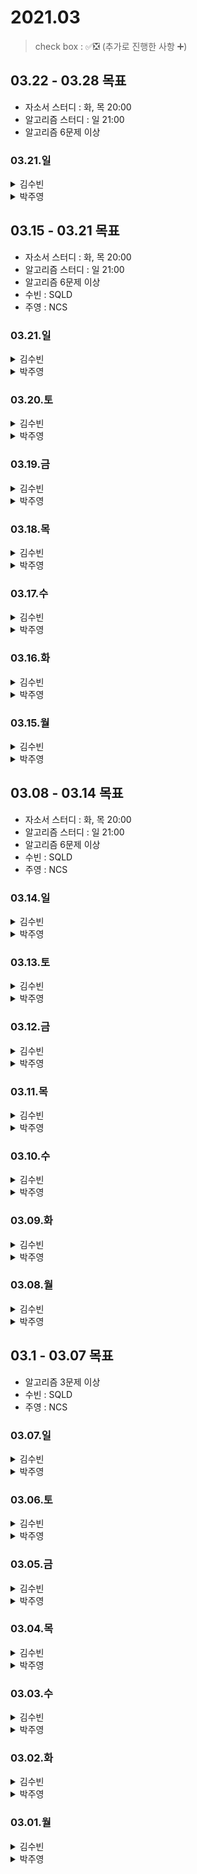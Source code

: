# 2021.03

> check box : ✅❎ (추가로 진행한 사항 ➕)

## 03.22 - 03.28 목표
- 자소서 스터디 : 화, 목 20:00
- 알고리즘 스터디 : 일 21:00
- 알고리즘 6문제 이상

### 03.21.일

<details>
<summary>김수빈</summary>

|Check|To Do|
|:---:|---|
||자소서|
||알고리즘 1문제|
||CS 공부하기| => 어떻게 할지는 아직 안정함..ㅎㅅㅎ

</details>

<details>
<summary>박주영</summary>
  
|Check|To Do|
|:---:|---|
|||

</details>

## 03.15 - 03.21 목표
- 자소서 스터디 : 화, 목 20:00
- 알고리즘 스터디 : 일 21:00
- 알고리즘 6문제 이상
- 수빈 : SQLD
- 주영 : NCS

### 03.21.일

<details>
<summary>김수빈</summary>

|Check|To Do|
|:---:|---|
|✅|자소서|

</details>

<details>
<summary>박주영</summary>
  
|Check|To Do|
|:---:|---|
|||

</details>

### 03.20.토

<details>
<summary>김수빈</summary>

|Check|To Do|
|:---:|---|
|✅|SQLD 시험 10:00 - 11:30|
|✅|라인 코테 13:00 - 15:20|

</details>

<details>
<summary>박주영</summary>
  
|Check|To Do|
|:---:|---|
|✅|ncs 시험|
|✅|알고리즘|
|✅|자소서 작성 완료|


</details>

### 03.19.금

<details>
<summary>김수빈</summary>

|Check|To Do|
|:---:|---|
|✅|알고리즘 2문제|
|✅|SQLD 기출 풀기|
|✅|자소서 수정|

</details>

<details>
<summary>박주영</summary>
  
|Check|To Do|
|:---:|---|
|||


</details>

### 03.18.목

<details>
<summary>김수빈</summary>

|Check|To Do|
|:---:|---|
|✅|자소서|
|✅|SQLD 기출 풀기|
|❎|알고리즘 1문제|

</details>

<details>
<summary>박주영</summary>
  
|Check|To Do|
|:---:|---|
|✅|자소서 작성|
|✅|농협 정리|
|✅|알고리즘 1문제|
|✅|ncs 1회 풀기 및 오답노트|


</details>

### 03.17.수

<details>
<summary>김수빈</summary>

|Check|To Do|
|:---:|---|
|✅|알고리즘 2문제 (스터디용)|
|✅|자소서|

</details>

<details>
<summary>박주영</summary>
  
|Check|To Do|
|:---:|---|
|✅|ncs 직무상식능력 공부 및 풀기|
|❎|농협 내용 정리|
|❎|ncs 1회 풀기|
|❎|알고리즘 1문제|
|✅|삼성 자소서 작성|


</details>

### 03.16.화

<details>
<summary>김수빈</summary>

|Check|To Do|
|:---:|---|
|✅|SQLD 과목2 3장 2, 3절|
|✅|알고리즘 2문제 + a (solved.ac class 1 17문제)|
|✅|자소서|

</details>

<details>
<summary>박주영</summary>
  
|Check|To Do|
|:---:|---|
|✅|ncs 풀기|
|✅|자소서- 삼성 1번, 4번 문항만 ㅎ|
|✅|알고리즘 1문제|


</details>

### 03.15.월

<details>
<summary>김수빈</summary>

|Check|To Do|
|:---:|---|
|✅|SQLD 과목2 2장 정리 및 3장 1절|
|❎|알고리즘 1문제|

</details>

<details>
<summary>박주영</summary>
  
|Check|To Do|
|:---:|---|
|✅|알고리즘 1문제|
|✅|NCS 풀기|
|✅|정보처리기사 2019년도 3회 오답노트|
|✅|정보처리기사 2018년도 1회 풀기 & 오답노트|


</details>

## 03.08 - 03.14 목표
- 자소서 스터디 : 화, 목 20:00
- 알고리즘 스터디 : 일 21:00
- 알고리즘 6문제 이상
- 수빈 : SQLD
- 주영 : NCS

### 03.14.일

<details>
<summary>김수빈</summary>

|Check|To Do|
|:---:|---|
|✅|자소서|
|❎|SQLD 과목2 2장 정리 및 3장|

</details>

<details>
<summary>박주영</summary>
  
|Check|To Do|
|:---:|---|
|✅|알고리즘 study|
|✅|정보처리기사 2019년도 3회 풀기 & 오답노트|
|❎|NCS 풀기 - |


</details>

### 03.13.토

<details>
<summary>김수빈</summary>

|Check|To Do|
|:---:|---|
|❎|LINE 자소서|
|❎|알고리즘 1문제|
|✅|SQLD 과목2 2장 5, 6, 7, 8절|

</details>

<details>
<summary>박주영</summary>
  
|Check|To Do|
|:---:|---|
|✅|알고리즘 1문제|
|✅|정보처리기사 2019년도 2회 풀기 & 오답노트|
|❎|NCS 풀기 - |


</details>

### 03.12.금

<details>
<summary>김수빈</summary>

|Check|To Do|
|:---:|---|
|✅|N-Tech 코테 10:00|
|❎|LINE 자소서|
|✅|알고리즘 2문제|
|❎|SQLD 과목2 2장 5, 6, 7, 8절|

</details>

<details>
<summary>박주영</summary>
  
|Check|To Do|
|:---:|---|
|✅|알고리즘 1문제|
|✅|OPic - 시험|


</details>

### 03.11.목

<details>
<summary>김수빈</summary>

|Check|To Do|
|:---:|---|
|✅|LINE 자소서|
|✅|알고리즘 1문제|
|❎|SQLD 과목2 2장 5, 6, 7, 8절|

</details>

<details>
<summary>박주영</summary>
  
|Check|To Do|
|:---:|---|
|✅|알고리즘 1문제|
|✅|OPic - questions & 외우기 시작|
|✅|정보처리기사 - data communication|

</details>

### 03.10.수

<details>
<summary>김수빈</summary>

|Check|To Do|
|:---:|---|
|✅|LINE 자소서|
|❎|알고리즘 1문제|
|✅|SQLD 과목2 2장 1, 2, 3절|

</details>

<details>
<summary>박주영</summary>
  
|Check|To Do|
|:---:|---|
|✅|알고리즘 1문제|
|✅|OPic-health, party, public transportation|
|✅|정보처리기사 - sw|

</details>

### 03.09.화

<details>
<summary>김수빈</summary>

|Check|To Do|
|:---:|---|
|✅|알고리즘 1문제|
|✅|SQLD 과목2 1장 7, 8, 9절|

</details>

<details>
<summary>박주영</summary>
  
|Check|To Do|
|:---:|---|
|✅|자소서 |
|✅|알고리즘 1문제|
|✅|정보처리기사 운영체제 끝내고 문제 하나 |

</details>

### 03.08.월

<details>
<summary>김수빈</summary>

|Check|To Do|
|:---:|---|
|✅|알고리즘 1문제|
|✅|SQLD 과목2 1장 5, 6절|
|❎|SQLD 과목2 1장 7, 8, 9절|
|❎|Spring 스웨거 문서 정리|
|❎|JWT Github Open Source 분석| - 다른 Repo

</details>

<details>
<summary>박주영</summary>
  
|Check|To Do|
|:---:|---|
|✅|오픽 - 기술 쪽 + 카페 쪽|
|✅|알고리즘 1문제|
|✅|정보처리기사 운영체제|

</details>

## 03.1 - 03.07 목표
- 알고리즘 3문제 이상
- 수빈 : SQLD
- 주영 : NCS

### 03.07.일

<details>
<summary>김수빈</summary>

|Check|To Do|
|:---:|---|
|✅|22:30 알고리즘 스터디|
|✅|자소서 작성|
|❎|SQLD 과목2 1장 5, 6절| - 5절 보다가 말았음
|❎|JWT Github Open Source 분석| - 다른 Repo

</details>

<details>
<summary>박주영</summary>
  
|Check|To Do|
|:---:|---|
|✅|Ncs - 전자 계산기 끝내기 => 정리|
|✅|알고리즘 스터디|
||자소서 대충 적기|

</details>

### 03.06.토

<details>
<summary>김수빈</summary>

|Check|To Do|
|:---:|---|
|✅|SQLD 과목2 1장 2, 3, 4절|
|✅|알고리즘 1문제|
|✅|자소서 작성| N-Tech 진짜 쓰자


</details>

<details>
<summary>박주영</summary>
  
|Check|To Do|
|:---:|---|
|✅|Ncs - 전자 계산기 중반|
|✅|알고리즘 1문제|

</details>

### 03.05.금

<details>
<summary>김수빈</summary>

|Check|To Do|
|:---:|---|
|✅|SQLD 과목1 2장 4, 5, 6절|
|✅|SQLD 과목2 1장 1절|
|✅|알고리즘 1문제|
|❎|JWT Github Open Source 분석| - 다른 Repo
|❎|자소서 작성|


</details>

<details>
<summary>박주영</summary>
  
|Check|To Do|
|:---:|---|
|✅|오픽 공부 - 국내 여행 & ㅈㅣㅎㅕㅇ & 돌발|
|✅|NCS 공부 시작 - 정보처리기사(데이터베이스 공부 마무리 + 전자 계산기 초반)|
|❎|알고리즘 1문제|

</details>

### 03.04.목

<details>
<summary>김수빈</summary>

|Check|To Do|
|:---:|---|
|❎|SQLD 과목1 2장 4, 5, 6|
|✅|알고리즘 1문제|
|❎|JWT Github Open Source 분석| - 다른 Repo
|❎|자소서 작성|


</details>

<details>
<summary>박주영</summary>
  
|Check|To Do|
|:---:|---|
|✅|오픽 공부 - 음악, 콘서트, 공원 & 해변 & 국내여행|
|✅|NCS 공부 시작 - 정보처리기사(데이터베이스 공부 및 모의고사 2회 풀기)|
|✅|알고리즘 1문제|

</details>

### 03.03.수

<details>
<summary>김수빈</summary>

|Check|To Do|
|:---:|---|
|✅|SQLD 과목1 2장 1, 2, 3절|
|✅|알고리즘 1문제 + 1|
|❎|JWT Github Open Source 분석| - 다른 Repo
|❎|자소서 작성|


</details>

<details>
<summary>박주영</summary>
  
|Check|To Do|
|:---:|---|
|✅|오픽 공부|
|✅|NCS 공부 시작 - 의사소통|
|✅|알고리즘 1문제|

</details>

### 03.02.화

<details>
<summary>김수빈</summary>

|Check|To Do|
|:---:|---|
|✅|Uploader API 내용 정리 (코드 최신화 필요)|
|✅|JWT Github Open Source 분석 - security| => logout 관련 사항이 없음
|✅|SQLD 과목1 1장 3, 4, 5절|
|✅|자소서 2문항|
|✅|알고리즘 1문제|
|➕|Rest Template 내용 정리|

</details>

<details>
<summary>박주영</summary>
  
|Check|To Do|
|:---:|---|
|✅|자소서 작성|
|✅|오픽 공부|
|❎|NCS 공부 시작|

</details>

### 03.01.월

<details>
<summary>김수빈</summary>

|Check|To Do|
|:---:|---|
|✅|알고리즘 스터디 21:00|
|✅|스프링 공부한 내용 정리 (Github Repo 정리)|
|✅|JWT Github Open Source 분석 - config| 
|✅|SQLD 과목1 1장 1,2절|
|❎|자소서 2문항|

</details>

<details>
<summary>박주영</summary>
  
|Check|To Do|
|:---:|---|
|✅|알고리즘 스터디 21:00|
|✅|자소서 작성|
|❎|오픽 공부|

</details>
